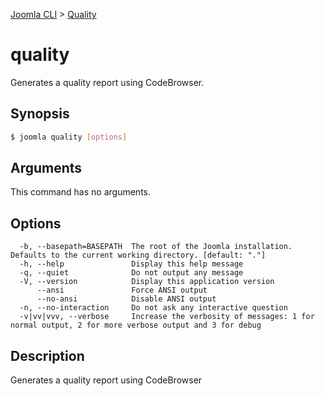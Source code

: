 [Joomla CLI](../index.md) > [Quality](index.md)
# quality

Generates a quality report using CodeBrowser.

## Synopsis
```bash
$ joomla quality [options]
```

## Arguments
This command has no arguments.

## Options
```
  -b, --basepath=BASEPATH  The root of the Joomla installation. Defaults to the current working directory. [default: "."]
  -h, --help               Display this help message
  -q, --quiet              Do not output any message
  -V, --version            Display this application version
      --ansi               Force ANSI output
      --no-ansi            Disable ANSI output
  -n, --no-interaction     Do not ask any interactive question
  -v|vv|vvv, --verbose     Increase the verbosity of messages: 1 for normal output, 2 for more verbose output and 3 for debug
```

## Description

Generates a quality report using CodeBrowser

